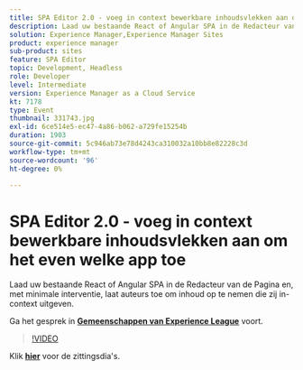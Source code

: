 ```yaml
---
title: SPA Editor 2.0 - voeg in context bewerkbare inhoudsvlekken aan om het even welke app toe
description: Laad uw bestaande React of Angular SPA in de Redacteur van de Pagina en, met minimale interventie, laat auteurs toe om inhoud op te nemen die zij in-context uitgeven. Deze sessie is afgeleverd als onderdeel van de Adobe Developers Live Content-gebeurtenis.
solution: Experience Manager,Experience Manager Sites
product: experience manager
sub-product: sites
feature: SPA Editor
topic: Development, Headless
role: Developer
level: Intermediate
version: Experience Manager as a Cloud Service
kt: 7178
type: Event
thumbnail: 331743.jpg
exl-id: 6ce514e5-ec47-4a86-b062-a729fe15254b
duration: 1903
source-git-commit: 5c946ab73e78d4243ca310032a10bb8e82228c3d
workflow-type: tm+mt
source-wordcount: '96'
ht-degree: 0%

---
```


# SPA Editor 2.0 - voeg in context bewerkbare inhoudsvlekken aan om het even welke app toe

Laad uw bestaande React of Angular SPA in de Redacteur van de Pagina en, met minimale interventie, laat auteurs toe om inhoud op te nemen die zij in-context uitgeven.

Ga het gesprek in **[Gemeenschappen van Experience League &#x200B;](https://adobe.ly/36Yd3v6)** voort.

>[!VIDEO](https://video.tv.adobe.com/v/331743/?quality=12&learn=on&hidetitle=true)

Klik **[hier](/help/adobe-developers-live/assets/spa-editor-2-0.pdf)** voor de zittingsdia&#39;s.
